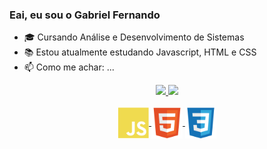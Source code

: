 ### Eai, eu sou o Gabriel Fernando

- 🎓 Cursando Análise e Desenvolvimento de Sistemas
- 📚 Estou atualmente estudando Javascript, HTML e CSS
- 📫 Como me achar: ...
 <div align="center">
  <a href="https://github.com/gabrielfernando23">
  <img height="180em" src="https://github-readme-stats.vercel.app/api?username=gabrielfernando23&show_icons=true&theme=dark&include_all_commits=true&count_private=true"/>
  <img height="150em" src="https://github-readme-stats.vercel.app/api/top-langs/?username=gabrielfernando23&layout=compact&langs_count=7&theme=dark"/>
</div>

<div style="display: inline_block" align="center"><br>
  <img align="center" alt="Rafa-Js" height="50" width="50" src="https://raw.githubusercontent.com/devicons/devicon/master/icons/javascript/javascript-plain.svg">
  <img align="center" alt="Rafa-HTML" height="50" width="50" src="https://raw.githubusercontent.com/devicons/devicon/master/icons/html5/html5-original.svg">
  <img align="center" alt="Rafa-CSS" height="50" width="50" src="https://raw.githubusercontent.com/devicons/devicon/master/icons/css3/css3-original.svg">
</div>
